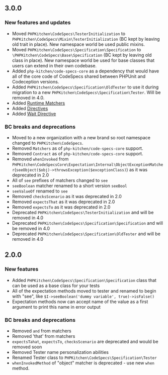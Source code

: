 ## 3.0.0

### New features and updates
* Moved `PHPKitchen\CodeSpecs\TesterInitialization` to `PHPKitchen\CodeSpecs\Mixin\TesterInitialization` (BC kept by leaving old trait in place). New namespace world be used public mixins.
* Moved `PHPKitchen\CodeSpecs\Specification\Specification` to `\PHPKitchen\CodeSpecs\Base\Specification` (BC kept by leaving old class in place). New namespace world be used for base classes that users can extend in their own codebase.
* Added `php-kitchen/code-specs-core` as a dependency that would have all of the core code of CodeSpecs shared between PHPUnit and Codeception versions.
* Added `PHPKitchen\CodeSpecs\Specification\OldTester` to use it during migration to a new `PHPKitchen\CodeSpecs\Specification\Tester`. Will be removed in 4.0.
* Added [Runtime Matchers](https://github.com/php-kitchen/code-specs/blob/master/docs/en/runtime-matchers.md)
* Added [Directives](https://github.com/php-kitchen/code-specs/blob/master/docs/en/directives.md)
* Added [Wait Directive](https://github.com/php-kitchen/code-specs/blob/master/docs/en/examples/wait.md)

### BC breaks and deprecations
* Moved to a new organization with a new brand so root namespace changed to `PHPKitchen\CodeSpecs`.
* Removed `Matchers` as of `php-kitchen/code-specs-core` support.
* Removed `Contract` as of `php-kitchen/code-specs-core` support.
* Removed `whenInvoked` from `PHPKitchen\CodeSpecsCore\Expectation\Internal\ObjectExceptionMatcher`(`seeObject($obj)->throwsException($exceptionClass)`) as it was deprecated in 2.0
* All of `see` prefixes of matchers changed to `see`
* `seeBoolean`  matcher renamed to a short version `seeBool`
* `seeValueOf` renamed to `see`
* Removed `checksScenario` as it was deprecated in 2.0
* Removed `expectsThat` as it was deprecated in 2.0
* Removed `expectsTo` as it was deprecated in 2.0
* Deprecated `PHPKitchen\CodeSpecs\TesterInitialization` and will be removed in 4.0
* Deprecated `PHPKitchen\CodeSpecs\Specification\Specification` and will be removed in 4.0
* Deprecated `PHPKitchen\CodeSpecs\Specification\OldTester` and will be removed in 4.0

## 2.0.0

### New features
* Added `PHPKitchen\CodeSpecs\Specification\Specification` class that can be used as a base class for your tests
* All of the expectation methods moved to tester and renamed to begin with "see", like `$I->seeBoolean('dummy variable', true)->isFalse()` 
* Expectation methods now can accept name of the value as a first argument to print this name in error output

### BC breaks and deprecations
* Removed `and` from matchers
* Removed 'that' from matchers
* `expectsTahat`, `expectsTo`, `checksScenario` are deprecated and would be removed soon
* Removed Tester name personalization abilities
* Renamed Tester class to `PHPKitchen\CodeSpecs\Specification\Tester`
* `whenInvokedMethod` of "object" matcher is deprecated - use new `when` method.